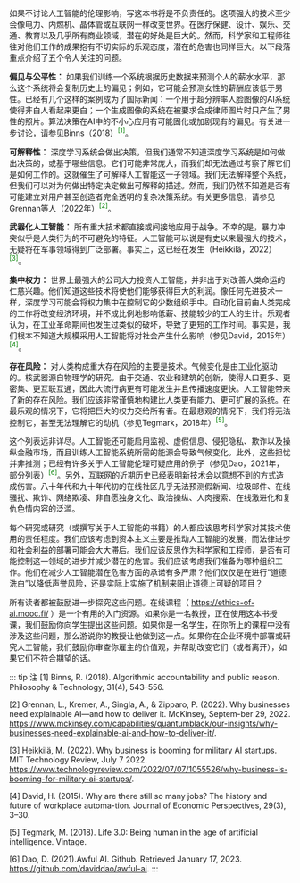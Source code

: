 如果不讨论人工智能的伦理影响，写这本书将是不负责任的。这项强大的技术至少会像电力、内燃机、晶体管或互联网一样改变世界。在医疗保健、设计、娱乐、交通、教育以及几乎所有商业领域，潜在的好处是巨大的。然而，科学家和工程师往往对他们工作的成果抱有不切实际的乐观态度，潜在的危害也同样巨大。以下段落重点介绍了五个令人关注的问题。

**偏见与公平性：** 如果我们训练一个系统根据历史数据来预测个人的薪水水平，那么这个系统将会复制历史上的偏见；例如，它可能会预测女性的薪酬应该低于男性。已经有几个这样的案例成为了国际新闻：一个用于超分辨率人脸图像的AI系统使得非白人看起来更白；一个生成图像的系统在被要求合成律师图片时只产生了男性的照片。算法决策在AI中的不小心应用有可能固化或加剧现有的偏见。有关进一步讨论，请参见Binns（2018）<sup style="color: green;">[1]</sup>。

**可解释性：** 深度学习系统会做出决策，但我们通常不知道深度学习系统是如何做出决策的，或基于哪些信息。它们可能非常庞大，而我们却无法通过考察了解它们是如何工作的。这就催生了可解释人工智能这一子领域。我们无法解释整个系统，但我们可以对为何做出特定决定做出可解释的描述。然而，我们仍然不知道是否有可能建立对用户甚至创造者完全透明的复杂决策系统。有关更多信息，请参见Grennan等人（2022年）<sup style="color: green;">[2]</sup>。

**武器化人工智能：** 所有重大技术都直接或间接地应用于战争。不幸的是，暴力冲突似乎是人类行为的不可避免的特征。人工智能可以说是有史以来最强大的技术，无疑将在军事领域得到广泛部署。事实上，这已经在发生（Heikkilä，2022）<sup style="color: green;">[3]</sup>。

**集中权力：** 世界上最强大的公司大力投资人工智能，并非出于对改善人类命运的仁慈兴趣。他们知道这些技术将使他们能够获得巨大的利润。像任何先进技术一样，深度学习可能会将权力集中在控制它的少数组织手中。自动化目前由人类完成的工作将改变经济环境，并不成比例地影响低薪、技能较少的工人的生计。乐观者认为，在工业革命期间也发生过类似的破坏，导致了更短的工作时间。事实是，我们根本不知道大规模采用人工智能将对社会产生什么影响（参见David，2015年）<sup style="color: green;">[4]</sup>。

**存在风险：** 对人类构成重大存在风险的主要是技术。气候变化是由工业化驱动的。核武器源自物理学的研究。由于交通、农业和建筑的创新，使得人口更多、更密集、更互联互通，因此大流行病更有可能发生并且传播速度更快。人工智能带来了新的存在风险。我们应该非常谨慎地构建比人类更有能力、更可扩展的系统。在最乐观的情况下，它将把巨大的权力交给所有者。在最悲观的情况下，我们将无法控制它，甚至无法理解它的动机（参见Tegmark，2018年）<sup style="color: green;">[5]</sup>。

这个列表远非详尽。人工智能还可能启用监视、虚假信息、侵犯隐私、欺诈以及操纵金融市场，而且训练人工智能系统所需的能源会导致气候变化。此外，这些担忧并非推测；已经有许多关于人工智能伦理可疑应用的例子（参见Dao，2021年，部分列表）<sup style="color: green;">[6]</sup>。另外，互联网的近期历史已经表明新技术会以意想不到的方式造成伤害。八十年代和九十年代初的在线社区几乎无法预测假新闻、垃圾邮件、在线骚扰、欺诈、网络欺凌、非自愿独身文化、政治操纵、人肉搜索、在线激进化和复仇色情内容的泛滥。

每个研究或研究（或撰写关于人工智能的书籍）的人都应该思考科学家对其技术使用的责任程度。我们应该考虑到资本主义主要是推动人工智能的发展，而法律进步和社会利益的部署可能会大大滞后。我们应该反思作为科学家和工程师，是否有可能控制这一领域的进步并减少潜在的危害。我们应该考虑我们准备为哪种组织工作。他们在减少人工智能潜在危害方面的承诺有多严肃？他们仅仅是在进行“道德洗白”以降低声誉风险，还是实际上实施了机制来阻止道德上可疑的项目？

所有读者都被鼓励进一步探究这些问题。在线课程（ https://ethics-of-ai.mooc.fi/ ）是一个有用的入门资源。如果你是一名教授，正在使用这本书授课，我们鼓励你向学生提出这些问题。如果你是一名学生，在你所上的课程中没有涉及这些问题，那么游说你的教授让他做到这一点。如果你在企业环境中部署或研究人工智能，我们鼓励你审查你雇主的价值观，并帮助改变它们（或者离开），如果它们不符合期望的话。

::: tip 注
[1] Binns, R. (2018). Algorithmic accountability and
public reason. Philosophy & Technology, 31(4), 543–556. 

[2] Grennan, L., Kremer, A., Singla, A., & Zipparo,
P. (2022). Why businesses need explainable AI—and how to deliver it. McKinsey, Septem-ber 29, 2022. https://www.mckinsey.com/capabilities/quantumblack/our-insights/why-businesses-need-explainable-ai-and-how-to-deliver-it/.

[3] Heikkilä, M. (2022). Why business is booming for
military AI startups. MIT Technology Review, July 7 2022. https://www.technologyreview.com/2022/07/07/1055526/why-business-is-booming-for-military-ai-startups/.

[4] David, H. (2015). Why are there still so many jobs?
The history and future of workplace automa-tion. Journal of Economic Perspectives, 29(3), 3–30. 

[5] Tegmark, M. (2018). Life 3.0: Being human in the
age of artificial intelligence. Vintage.

[6] Dao, D. (2021).Awful AI. Github. 
Retrieved January 17, 2023. https://github.com/daviddao/awful-ai. 
:::
